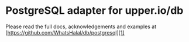 # PostgreSQL adapter for upper.io/db

Please read the full docs, acknowledgements and examples at
[https://github.com/WhatsHalal/db/postgresql][1]

[1]: https://github.com/WhatsHalal/db/postgresql
